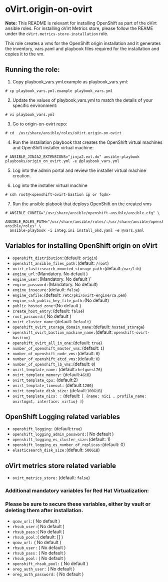 # oVirt.origin-on-ovirt

**Note:** This README is relevant for installing OpenShift as part of the oVirt
ansible roles. For installing oVirt Metrics store, please follow the REAME under the
`oVirt.metrics-store-installation` role.

This role creates a vms for the OpenShift origin
installation and it generates the inventory, vars.yaml and playbook files
required for the installation and copies it to the vm.

## Running the role:

1. Copy playbook_vars.yml.example as playbook_vars.yml:
```
# cp playbook_vars.yml.example playbook_vars.yml
```
2. Update the values of playbook_vars.yml to match the details of your specific environment:
```
# vi playbook_vars.yml
```

3. Go to origin-on-ovirt repo:
```
# cd  /usr/share/ansible/roles/oVirt.origin-on-ovirt
```

4. Run the installation playbook that creates the OpenShift virtual machines and OpenShift installer virtual machine:
```
# ANSIBLE_JINJA2_EXTENSIONS="jinja2.ext.do" ansible-playbook playbooks/origin_on_ovirt.yml -e @playbook_vars.yml
```

5. Log into the admin portal and review the installer virtual machine creation.

6. Log into the installer virtual machine
```
# ssh root@<openshift-ovirt-bastion ip or fqdn>
```

7. Run the ansible plabook that deploys OpenShift on the created vms

```
# ANSIBLE_CONFIG="/usr/share/ansible/openshift-ansible/ansible.cfg" \
  ANSIBLE_ROLES_PATH="/usr/share/ansible/roles/:/usr/share/ansible/openshift-ansible/roles" \
  ansible-playbook -i integ.ini install_okd.yaml -e @vars.yaml
```

## Variables for installing OpenShift origin on oVirt

- `openshift_distribution:`(default: `origin`)
- `openshift_ansible_files_path:`(default: `/root`)
- `ovirt_elasticsearch_mounted_storage_path:`(default:`/var/lib`)
- `engine_url:`(Mandatory. No default )
- `engine_user:`(Mandatory. No default )`
- `engine_password:`(Mandatory. No default)
- `engine_insecure:`(default: `false`)
- `engine_cafile:`(default: `/etc/pki/ovirt-engine/ca.pem`)
- `engine_ssh_public_key_file_path:`(No default)
- `public_hosted_zone:`(No default )
- `create_host_entry:`(default: `false`)
- `root_password:`( No default )
- `ovirt_cluster_name:`(default: `Default`)
- `openshift_ovirt_storage_domain_name:`(default: `hosted_storage`)
- `openshift_ovirt_bastion_machine_name:`(default: `openshift-ovirt-bastion`)
- `openshift_ovirt_all_in_one:`(default: `true`)
- `number_of_openshift_master_vms:`(default: `1`)
- `number_of_openshift_node_vms:`(default: `0`)
- `number_of_openshift_etcd_vms:`(default: `0`)
- `number_of_openshift_lb_vms:`(default: `0`)
- `ovirt_template_name:` (default:`rhelguest76`)
- `ovirt_template_memory:` (default:`4GiB`)
- `ovirt_template_cpu:` (default:2)
- `ovirt_template_timeout:` (default:`1200`)
- `ovirt_template_disk_size:` (default:`100GiB`)
- `ovirt_template_nics: :` (default: `[ {name: nic1 , profile_name: ovirtmgmt, interface: virtio} ]`)

## OpenShift Logging related variables

- `openshift_logging:` (default:`true`)
- `openshift_logging_admin_password:`( No default )
- `openshift_logging_es_cluster_size:`(default: 1)
- `openshift_logging_es_number_of_replicas:`(default: 0)
- `elasticsearch_disk_size:`(default: `500GiB`)

## oVirt metrics store related variable
- `ovirt_metrics_store:` (default: `false`)

### Additional mandatory variables for Red Hat Virtualization:
### Please be sure to secure these variables, either by vault or deleting them after installation.

- `qcow_url:`( No default )
- `rhsub_user:`( No default )
- `rhsub_pass:`( No default )
- `rhsub_pool:`( default: [] )
- `qcow_url:` ( No default )
- `rhsub_user:` ( No default )
- `rhsub_pass:` ( No default )
- `rhsub_pool:` ( No default )
- `openshift_rhsub_pool:` ( No default )
- `oreg_auth_user:` ( No default )
- `oreg_auth_password:` ( No default )
